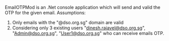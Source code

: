 EmailOTPMod is an .Net console application which will send and valid the OTP for the given email.
Assumptions:
1. Only emails with the "@dso.org.sg" domain are valid
2. Considering only 3 existing users "dinesh.rajavel@dso.org.sg", "Admin@dso.org.sg", "User1@dso.org.sg" who can receive emails OTP.
